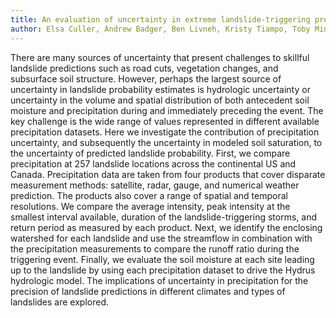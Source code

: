 ```yaml
---
title: An evaluation of uncertainty in extreme landslide-triggering precipitation
author: Elsa Culler, Andrew Badger, Ben Livneh, Kristy Tiampo, Toby Minear
---
```


There are many sources of uncertainty that present challenges to skillful landslide predictions such as road cuts, vegetation changes, and subsurface soil structure. However, perhaps the largest source of uncertainty in landslide probability estimates is hydrologic uncertainty or uncertainty in the volume and spatial distribution of both antecedent soil moisture and precipitation during and immediately preceding the event. The key challenge is the wide range of values represented in different available precipitation datasets. Here we investigate the contribution of precipitation uncertainty, and subsequently the uncertainty in modeled soil saturation, to the uncertainty of predicted landslide probability. First, we compare precipitation at 257 landslide locations across the continental US and Canada. Precipitation data are taken from four products that cover disparate measurement methods: satellite, radar, gauge, and numerical weather prediction. The products also cover a range of spatial and temporal resolutions. We compare the average intensity, peak intensity at the smallest interval available, duration of the landslide-triggering storms, and return period as measured by each product. Next, we identify the enclosing watershed for each landslide and use the streamflow in combination with the precipitation measurements to compare the runoff ratio during the triggering event. Finally, we evaluate the soil moisture at each site leading up to the landslide by using each precipitation dataset to drive the Hydrus hydrologic model. The implications of uncertainty in precipitation for the precision of landslide predictions in different climates and types of landslides are explored.

